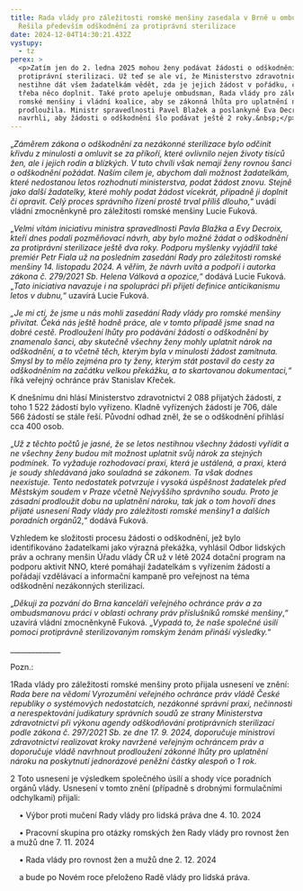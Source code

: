 ```yaml
---
title: Rada vlády pro záležitosti romské menšiny zasedala v Brně u ombudsmana.
  Řešila především odškodnění za protiprávní sterilizace
date: 2024-12-04T14:30:21.432Z
vystupy:
  - tz
perex: >
  <p>Zatím jen do 2. ledna 2025 mohou ženy podávat žádosti o odškodnění za
  protiprávní sterilizaci. Už teď se ale ví, že Ministerstvo zdravotnictví
  nestihne dát všem žadatelkám vědět, zda je jejich žádost v pořádku, či zda je
  třeba něco doplnit. Také proto apeluje ombudsman, Rada vlády pro záležitosti
  romské menšiny i vládní koalice, aby se zákonná lhůta pro uplatnění nároku
  prodloužila. Ministr spravedlnosti Pavel Blažek a poslankyně Eva Decroix dnes
  navrhli, aby žádosti o odškodnění šlo podávat ještě 2 roky.&nbsp;</p>
---
```

<p>&bdquo;<em>Záměrem zákona o odškodnění za nezákonné sterilizace bylo odčinit křivdu z minulosti a omluvit se za příkoří, které ovlivnilo nejen životy tisíců žen, ale i jejich rodin a blízkých. V tuto chvíli však nemají ženy rovnou šanci o odškodnění požádat. Naším cílem je, abychom dali možnost žadatelkám, které nedostanou letos rozhodnutí ministerstva, podat žádost znovu. Stejně jako další žadatelky, které mohly podat žádost vícekrát, případně ji doplnit či opravit. Celý proces správního řízení prostě trval příliš dlouho,</em>&ldquo; uvádí vládní zmocněnkyně pro záležitosti romské menšiny Lucie Fuková.</p>

<p>&bdquo;<em>Velmi vítám iniciativu ministra spravedlnosti Pavla Blažka a Evy Decroix, kteří dnes podali pozměňovací návrh, aby bylo možné žádat o odškodnění za protiprávní sterilizace ještě dva roky. Podporu myšlenky vyjádřil také premiér Petr Fiala už na posledním zasedání Rady pro záležitosti romské menšiny 14. listopadu 2024. A věřím, že návrh uvítá a podpoří i autorka zákona č. 279/2021 Sb. Helena Válková a opozice,</em>&ldquo; dodává Lucie Fuková. &bdquo;<em>Tato iniciativa navazuje i na spolupráci při přijetí definice anticikanismu letos v dubnu,</em>&ldquo; uzavírá Lucie Fuková.&nbsp;</p>

<p><em>&bdquo;Je mi ctí, že jsme u nás mohli zasedání Rady vlády pro romské menšiny přivítat. Čeká nás ještě hodně práce, ale v tomto případě jsme snad na dobré cestě. Prodloužení lhůty pro podávání žádostí o odškodnění by znamenalo šanci, aby skutečně všechny ženy mohly uplatnit nárok na odškodnění, a to včetně těch, kterým byla v minulosti žádost zamítnuta. Smysl by to mělo zejména pro ty ženy, kterým stát postavil do cesty za odškodněním na začátku velkou překážku, a to skartovanou dokumentaci,&ldquo; </em>říká veřejný ochránce práv Stanislav Křeček.</p>

<p>K dnešnímu dni hlásí Ministerstvo zdravotnictví 2 088 přijatých žádostí, z toho 1 522 žádostí bylo vyřízeno. Kladně vyřízených žádostí je 706, dále 566 žádostí se stále řeší. Původní odhad zněl, že se o odškodnění přihlásí cca 400 osob.</p>

<p>&bdquo;<em>Už z těchto počtů je jasné, že se letos nestihnou všechny žádosti vyřídit a ne všechny ženy budou mít možnost uplatnit svůj nárok za stejných podmínek. To vyžaduje rozhodovací praxi, která je ustálená, a praxi, která je soudy shledávaná jako souladná se zákonem. Ta však dodnes neexistuje. Tento nedostatek potvrzuje i vysoká úspěšnost žadatelek před Městským soudem v Praze včetně Nejvyššího správního soudu. Proto je zásadní prodloužit dobu na uplatnění nároku, tak jak o tom hovoří dnes přijaté usnesení Rady vlády pro záležitosti romské menšiny1 a dalších poradních orgánů</em>2,&ldquo; dodává Fuková.</p>

<p>Vzhledem ke složitosti procesu žádosti o odškodnění, jež bylo identifikováno žadatelkami jako výrazná překážka, vyhlásil Odbor lidských práv a ochrany menšin Úřadu vlády ČR už v létě 2024 dotační program na podporu aktivit NNO, které pomáhají žadatelkám s&nbsp;vyřízením žádostí a pořádají vzdělávací a informační kampaně pro veřejnost na téma odškodnění nezákonných sterilizací.</p>

<p>&bdquo;<em>Děkuji za pozvání do Brna kanceláři veřejného ochránce práv a za ombudsmanovu práci v oblasti ochrany práv příslušníků romské menšiny</em>,&ldquo; uzavírá vládní zmocněnkyně Fuková. &bdquo;<em>Vypadá to, že naše společné úsilí pomoci protiprávně sterilizovaným romským ženám přináší výsledky.</em>&ldquo;&nbsp;&nbsp;</p>

<p>______________</p>

<p>Pozn.:</p>

<p>1Rada vlády pro záležitosti romské menšiny proto přijala usnesení ve znění: <em>Rada bere na vědomí Vyrozumění veřejného ochránce práv vládě České republiky o systémových nedostatcích, nezákonné správní praxi, nečinnosti a nerespektování judikatury správních soudů ze strany Ministerstva zdravotnictví při výkonu agendy odškodňování protiprávních sterilizací podle zákona č. 297/2021 Sb. ze dne 17. 9. 2024, doporučuje ministrovi zdravotnictví realizovat kroky navržené veřejným ochráncem práv a doporučuje vládě navrhnout prodloužení zákonné lhůty pro uplatnění nároku na poskytnutí jednorázové peněžní částky alespoň o 1 rok.</em></p>

<p>2 Toto usnesení je výsledkem společného úsilí a shody více poradních orgánů vlády. Usnesení v&nbsp;tomto znění (případně s&nbsp;drobnými formulačními odchylkami) přijali:</p>

<p>&nbsp;&nbsp;&nbsp; &bull; Výbor proti mučení Rady vlády pro lidská práva dne 4. 10. 2024</p>

<p>&nbsp;&nbsp;&nbsp; &bull; Pracovní skupina pro otázky romských žen Rady vlády pro rovnost žen a mužů dne 7. 11. 2024</p>

<p>&nbsp;&nbsp;&nbsp; &bull; Rada vlády pro rovnost žen a mužů dne 2. 12. 2024</p>

<p>&nbsp;&nbsp;&nbsp; a bude po Novém roce přeloženo Radě vlády pro lidská práva.</p>

<p>&nbsp;</p>

<p>&nbsp;</p>

<p>&nbsp;</p>
